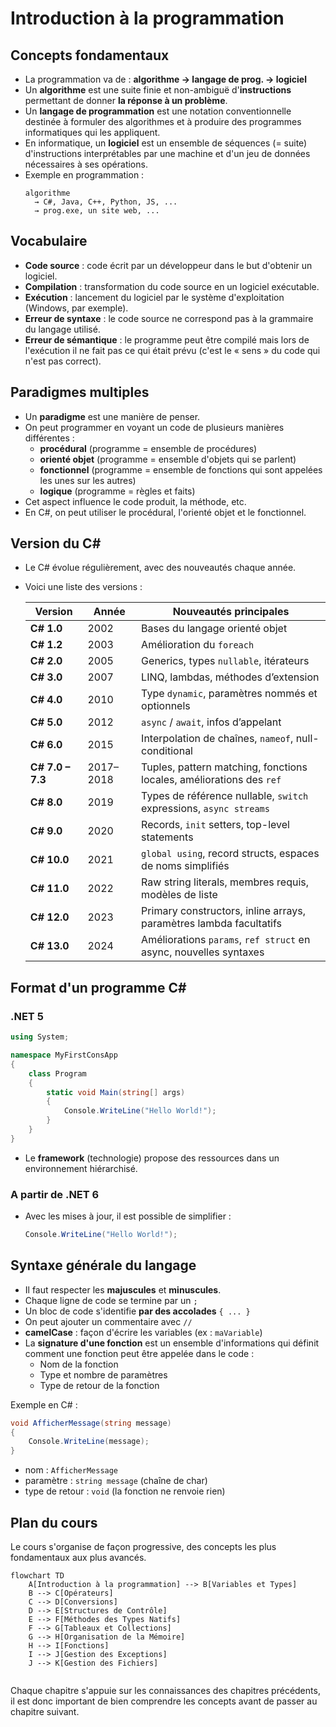 # Introduction à la programmation

## Concepts fondamentaux

- La programmation va de : **algorithme → langage de prog. → logiciel**
- Un **algorithme** est une suite finie et non-ambiguë d'**instructions** permettant de donner **la réponse à un problème**.
- Un **langage de programmation** est une notation conventionnelle destinée à formuler des algorithmes et à produire des programmes informatiques qui les appliquent.
- En informatique, un **logiciel** est un ensemble de séquences (= suite) d'instructions interprétables par une machine et d'un jeu de données nécessaires à ses opérations.
- Exemple en programmation :
  ```
  algorithme 
    → C#, Java, C++, Python, JS, ... 
    → prog.exe, un site web, ...
  ```

## Vocabulaire

- **Code source** : code écrit par un développeur dans le but d'obtenir un logiciel.
- **Compilation** : transformation du code source en un logiciel exécutable.
- **Exécution** : lancement du logiciel par le système d'exploitation (Windows, par exemple).
- **Erreur de syntaxe** : le code source ne correspond pas à la grammaire du langage utilisé.
- **Erreur de sémantique** : le programme peut être compilé mais lors de l'exécution il ne fait pas ce qui était prévu (c'est le « sens » du code qui n'est pas correct).

## Paradigmes multiples

- Un **paradigme** est une manière de penser.
- On peut programmer en voyant un code de plusieurs manières différentes :
  - **procédural** (programme = ensemble de procédures)
  - **orienté objet** (programme = ensemble d'objets qui se parlent)
  - **fonctionnel** (programme = ensemble de fonctions qui sont appelées les unes sur les autres)
  - **logique** (programme = règles et faits)
- Cet aspect influence le code produit, la méthode, etc.
- En C#, on peut utiliser le procédural, l'orienté objet et le fonctionnel.

## Version du C#

- Le C# évolue régulièrement, avec des nouveautés chaque année.
- Voici une liste des versions :

  | Version          | Année     | Nouveautés principales                                               |
  | ---------------- | --------- | -------------------------------------------------------------------- |
  | **C# 1.0**       | 2002      | Bases du langage orienté objet                                       |
  | **C# 1.2**       | 2003      | Amélioration du `foreach`                                            |
  | **C# 2.0**       | 2005      | Generics, types `nullable`, itérateurs                               |
  | **C# 3.0**       | 2007      | LINQ, lambdas, méthodes d’extension                                  |
  | **C# 4.0**       | 2010      | Type `dynamic`, paramètres nommés et optionnels                      |
  | **C# 5.0**       | 2012      | `async` / `await`, infos d’appelant                                  |
  | **C# 6.0**       | 2015      | Interpolation de chaînes, `nameof`, null-conditional                 |
  | **C# 7.0 – 7.3** | 2017–2018 | Tuples, pattern matching, fonctions locales, améliorations des `ref` |
  | **C# 8.0**       | 2019      | Types de référence nullable, `switch` expressions, `async streams`   |
  | **C# 9.0**       | 2020      | Records, `init` setters, top-level statements                        |
  | **C# 10.0**      | 2021      | `global using`, record structs, espaces de noms simplifiés           |
  | **C# 11.0**      | 2022      | Raw string literals, membres requis, modèles de liste                |
  | **C# 12.0**      | 2023      | Primary constructors, inline arrays, paramètres lambda facultatifs   |
  | **C# 13.0**      | 2024      | Améliorations `params`, `ref struct` en async, nouvelles syntaxes    |


## Format d'un programme C#

### .NET 5

```csharp
using System;

namespace MyFirstConsApp
{
    class Program
    {
        static void Main(string[] args)
        {
            Console.WriteLine("Hello World!");
        }
    }
}
```
- Le **framework** (technologie) propose des ressources dans un environnement hiérarchisé.

### A partir de .NET 6 

- Avec les mises à jour, il est possible de simplifier :
    ```csharp
    Console.WriteLine("Hello World!");
    ```

## Syntaxe générale du langage

- Il faut respecter les **majuscules** et **minuscules**.
- Chaque ligne de code se termine par un `;`
- Un bloc de code s'identifie **par des accolades** `{ ... }`
- On peut ajouter un commentaire avec `//`
- **camelCase** : façon d'écrire les variables (ex : `maVariable`)
- La **signature d'une fonction** est un ensemble d'informations qui définit comment une fonction peut être appelée dans le code :
    - Nom de la fonction
    - Type et nombre de paramètres
    - Type de retour de la fonction

Exemple en C# :
```csharp
void AfficherMessage(string message)
{
    Console.WriteLine(message);
}
```
- nom : `AfficherMessage`
- paramètre : `string message` (chaîne de char)
- type de retour : `void` (la fonction ne renvoie rien)

## Plan du cours

Le cours s'organise de façon progressive, des concepts les plus fondamentaux aux plus avancés.

```mermaid
flowchart TD
    A[Introduction à la programmation] --> B[Variables et Types]
    B --> C[Opérateurs]
    C --> D[Conversions]
    D --> E[Structures de Contrôle]
    E --> F[Méthodes des Types Natifs]
    F --> G[Tableaux et Collections]
    G --> H[Organisation de la Mémoire]
    H --> I[Fonctions]
    I --> J[Gestion des Exceptions]
    J --> K[Gestion des Fichiers]
    
```

Chaque chapitre s'appuie sur les connaissances des chapitres précédents, il est donc important de bien comprendre les concepts avant de passer au chapitre suivant.

